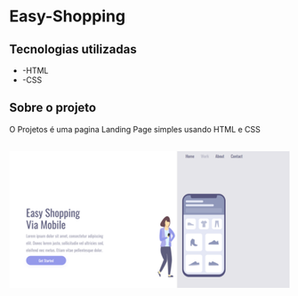 <h1> Easy-Shopping  </h1> 


<h2>Tecnologias utilizadas</h2>

<ul>
  <li>-HTML</li>
  <li>-CSS</li>
</ul>


<h2>Sobre o projeto</h2>
<p>O Projetos é uma pagina Landing Page simples usando HTML e CSS</p>


<br>
<a href=""></a>
<img src="https://github.com/JadsonPS/Easy-Shopping/blob/master/assets/Desktop.png?raw=true">
